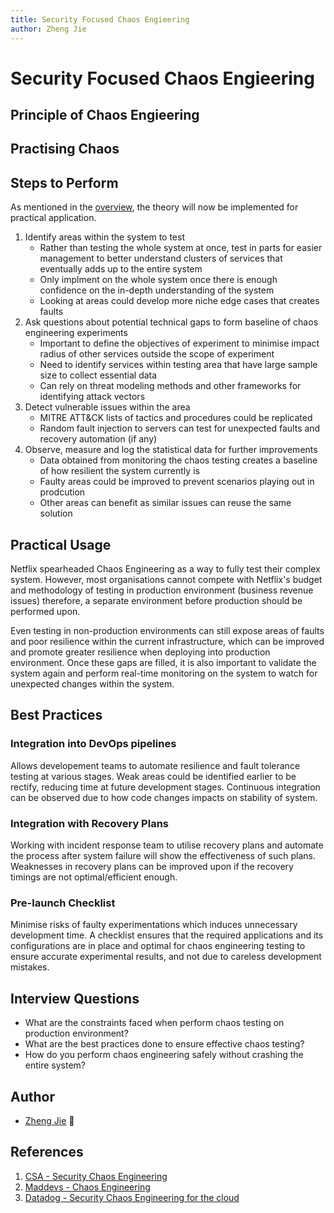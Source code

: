 ```yaml
---
title: Security Focused Chaos Engieering
author: Zheng Jie
---
```


# Security Focused Chaos Engieering

## Principle of Chaos Engieering


## Practising Chaos



## Steps to Perform

As mentioned in the [overview](chaos-overview.md#practising-chaos), the theory will now be implemented for practical application.

1. Identify areas within the system to test
   * Rather than testing the whole system at once, test in parts for easier management to better understand clusters of services that eventually adds up to the entire system
   * Only implment on the whole system once there is enough confidence on the in-depth understanding of the system
   * Looking at areas could develop more niche edge cases that creates faults 
2. Ask questions about potential technical gaps to form baseline of chaos engineering experiments
   * Important to define the objectives of experiment to minimise impact radius of other services outside the scope of experiment
   * Need to identify services within testing area that have large sample size to collect essential data
   * Can rely on threat modeling methods and other frameworks for identifying attack vectors 
3. Detect vulnerable issues within the area
   * MITRE ATT&CK lists of tactics and procedures could be replicated
   * Random fault injection to servers can test for unexpected faults and recovery automation (if any)
4. Observe, measure and log the statistical data for further improvements
   * Data obtained from monitoring the chaos testing creates a baseline of how resilient the system currently is
   * Faulty areas could be improved to prevent scenarios playing out in prodcution
   * Other areas can benefit as similar issues can reuse the same solution


## Practical Usage

Netflix spearheaded Chaos Engineering as a way to fully test their complex system. However, most organisations cannot compete with Netflix's budget and methodology of testing in production environment (business revenue issues) therefore, a separate environment before production should be performed upon.

Even testing in non-production environments can still expose areas of faults and poor resilience within the current infrastructure, which can be improved and promote greater resilience when deploying into production environment. Once these gaps are filled, it is also important to validate the system again and perform real-time monitoring on the system to watch for unexpected changes within the system.


## Best Practices

### Integration into DevOps pipelines

Allows developement teams to automate resilience and fault tolerance testing at various stages. Weak areas could be identified earlier to be rectify, reducing time at future development stages. Continuous integration can be observed due to how code changes impacts on stability of system.

### Integration with Recovery Plans

Working with incident response team to utilise recovery plans and automate the process after system failure will show the effectiveness of such plans. Weaknesses in recovery plans can be improved upon if the recovery timings are not optimal/efficient enough.

### Pre-launch Checklist

Minimise risks of faulty experimentations which induces unnecessary development time. A checklist ensures that the required applications and its configurations are in place and optimal for chaos engineering testing to ensure accurate experimental results, and not due to careless development mistakes.

## Interview Questions

* What are the constraints faced when perform chaos testing on production environment?
* What are the best practices done to ensure effective chaos testing?
* How do you perform chaos engineering safely without crashing the entire system?

## Author

- [Zheng Jie](https://github.com/Bread7) 🍞

## References

1. [CSA - Security Chaos Engineering](https://cloudsecurityalliance.org/blog/2024/02/01/security-chaos-engineering-fewer-blind-spots-and-improved-stress-testing-move-cisos-closer-to-cyber-resilience)
2. [Maddevs - Chaos Engineering](https://maddevs.io/blog/chaos-engineering/#haos-engineering-tools)
3. [Datadog - Security Chaos Engineering for the cloud](https://www.datadoghq.com/blog/chaos-engineering-for-security/#next-steps-for-security-focused-chaos-engineering)